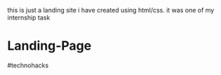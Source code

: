 this is just a landing site i have created using html/css. it was one of my internship task
# Landing-Page
#technohacks
